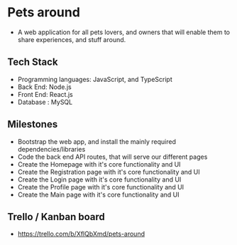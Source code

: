 # Pets around
- A web application for all pets lovers, and owners that will enable them to share experiences, and stuff around. 

## Tech Stack
- Programming languages: JavaScript, and TypeScript
- Back End: Node.js
- Front End: React.js
- Database : MySQL

## Milestones
- Bootstrap the web app, and install the mainly required dependencies/libraries
- Code the back end API routes, that will serve our different pages
- Create the Homepage with it's core functionality and UI
- Create the Registration page with it's core functionality and UI
- Create the Login page with it's core functionality and UI
- Create the Profile page with it's core functionality and UI
- Create the Main page with it's core functionality and UI

## Trello / Kanban board
- https://trello.com/b/XflQbXmd/pets-around
